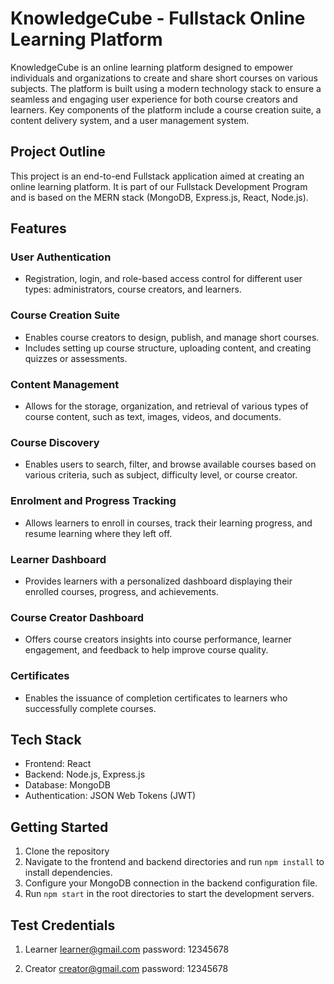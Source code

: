 # KnowledgeCube - Fullstack Online Learning Platform

KnowledgeCube is an online learning platform designed to empower individuals and organizations to create and share short courses on various subjects. The platform is built using a modern technology stack to ensure a seamless and engaging user experience for both course creators and learners. Key components of the platform include a course creation suite, a content delivery system, and a user management system.

## Project Outline

This project is an end-to-end Fullstack application aimed at creating an online learning platform. It is part of our Fullstack Development Program and is based on the MERN stack (MongoDB, Express.js, React, Node.js).

## Features

### User Authentication

- Registration, login, and role-based access control for different user types: administrators, course creators, and learners.

### Course Creation Suite

- Enables course creators to design, publish, and manage short courses.
- Includes setting up course structure, uploading content, and creating quizzes or assessments.

### Content Management

- Allows for the storage, organization, and retrieval of various types of course content, such as text, images, videos, and documents.

### Course Discovery

- Enables users to search, filter, and browse available courses based on various criteria, such as subject, difficulty level, or course creator.

### Enrolment and Progress Tracking

- Allows learners to enroll in courses, track their learning progress, and resume learning where they left off.

### Learner Dashboard

- Provides learners with a personalized dashboard displaying their enrolled courses, progress, and achievements.

### Course Creator Dashboard

- Offers course creators insights into course performance, learner engagement, and feedback to help improve course quality.

### Certificates

- Enables the issuance of completion certificates to learners who successfully complete courses.

## Tech Stack

- Frontend: React
- Backend: Node.js, Express.js
- Database: MongoDB
- Authentication: JSON Web Tokens (JWT)

## Getting Started

1. Clone the repository
2. Navigate to the frontend and backend directories and run `npm install` to install dependencies.
3. Configure your MongoDB connection in the backend configuration file.
4. Run `npm start` in the root directories to start the development servers.

## Test Credentials

1. Learner
   learner@gmail.com
   password: 12345678

2. Creator
   creator@gmail.com
   password: 12345678
